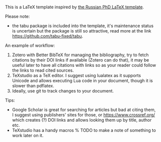 This is a LaTeX template inspired by [the Russian PhD LaTeX template](https://github.com/AndreyAkinshin/Russian-Phd-LaTeX-Dissertation-Template).

Please note:
- the tabu package is included into the template, it's maintenance status is uncertain but the package is still so attractive, read more at the link https://github.com/tabu-fixed/tabu.

An example of workflow:
1. Zotero with Better BibTeX for managing the bibliography, try to fetch citations by their DOI links if available (Zotero can do that), it may be useful later to have all citations with links so as your reader could follow the links to read cited sources.
2. TeXstudio as a TeX editor. I suggest using lualatex as it supports Unicode and allows executing Lua code in your document, though it is slower than pdflatex.
3. Ideally, use git to track changes to your document.

Tips:
- Google Scholar is great for searching for articles but bad at citing them, I suggest using publishers' sites for those, or https://www.crossref.org/ which creates (?) DOI links and allows looking them up by title, author etc.
- TeXstudio has a handy macros % TODO to make a note of something to work later on it.
